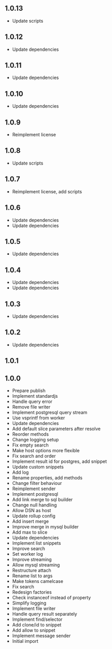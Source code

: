 ## 1.0.13

* Update scripts

## 1.0.12

* Update dependencies

## 1.0.11

* Update dependencies

## 1.0.10

* Update dependencies

## 1.0.9

* Reimplement license

## 1.0.8

* Update scripts

## 1.0.7

* Reimplement license, add scripts

## 1.0.6

* Update dependencies
* Update dependencies

## 1.0.5

* Update dependencies

## 1.0.4

* Update dependencies
* Update dependencies

## 1.0.3

* Update dependencies

## 1.0.2

* Update dependencies

## 1.0.1


## 1.0.0

* Prepare publish
* Implement standardjs
* Handle query error
* Remove file writer
* Implement postgresql query stream
* Use vsprintf from worker
* Update dependencies
* Add default slice parameters after resolve
* Reorder methods
* Change logging setup
* Fix empty search
* Make host options more flexible
* Fix search and order
* Implement result id for postgres, add snippet
* Update custom snippets
* Add log
* Rename properties, add methods
* Change filter behaviour
* Reimplement sender
* Implement postgresql
* Add link merge to sql builder
* Change null handling
* Allow DSN as host
* Update rollup config
* Add insert merge
* Improve merge in mysql builder
* Add max to slice
* Update dependencies
* Implement list snippets
* Improve search
* Set worker log
* Improve streaming
* Allow mysql streaming
* Restructure attach
* Rename list to args
* Make tokens camelcase
* Fix search
* Redesign factories
* Check instanceof instead of property
* Simplify logging
* Implement file writer
* Handle query result separately
* Implement find/selector
* Add clone/id to snippet
* Add allow to snippet
* Implement message sender
* Initial import
